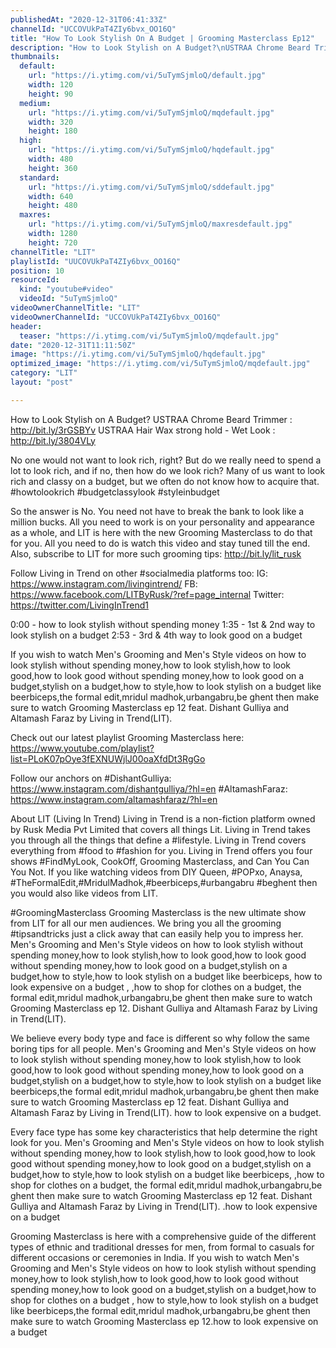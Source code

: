 ```yaml
---
publishedAt: "2020-12-31T06:41:33Z"
channelId: "UCCOVUkPaT4ZIy6bvx_OO16Q"
title: "How To Look Stylish On A Budget | Grooming Masterclass Ep12"
description: "How to Look Stylish on A Budget?\nUSTRAA Chrome Beard Trimmer :  http://bit.ly/3rGSBYv\nUSTRAA Hair Wax strong hold - Wet Look :  http://bit.ly/3804VLy\n\nNo one would not want to look rich, right? But do we really need to spend a lot to look rich, and if no, then how do we look rich? Many of us want to look rich and classy on a budget, but we often do not know how to acquire that. #howtolookrich #budgetclassylook #styleinbudget\n\nSo the answer is No. You need not have to break the bank to look like a million bucks. All you need to work is on your personality and appearance as a whole, and LIT is here with the new Grooming Masterclass to do that for you. All you need to do is watch this video and stay tuned till the end. Also, subscribe to LIT for more such grooming tips: http://bit.ly/lit_rusk\n\nFollow Living in Trend on other #socialmedia platforms too:\nIG: https://www.instagram.com/livingintrend/\nFB: https://www.facebook.com/LITByRusk/?ref=page_internal \nTwitter: https://twitter.com/LivingInTrend1\n\n0:00 - how to look stylish without spending money\n1:35 - 1st & 2nd way to look stylish on a budget\n2:53 - 3rd & 4th way to look good on a budget\n\nIf you wish to watch Men's Grooming and Men's Style videos on how to look stylish without spending money,how to look stylish,how to look good,how to look good without spending money,how to look good on a budget,stylish on a budget,how to style,how to look stylish on a budget like beerbiceps,the formal edit,mridul madhok,urbangabru,be ghent then make sure to watch Grooming Masterclass ep 12 feat. Dishant Gulliya and Altamash Faraz by Living in Trend(LIT).\n\nCheck out our latest playlist Grooming Masterclass here: https://www.youtube.com/playlist?list=PLoK07pOye3fEXNUWjlJ00oaXfdDt3RgGo\n\nFollow our anchors on\n#DishantGulliya: https://www.instagram.com/dishantgulliya/?hl=en\n#AltamashFaraz: https://www.instagram.com/altamashfaraz/?hl=en\n\nAbout LIT (Living In Trend)\nLiving in Trend is a non-fiction platform owned by Rusk Media Pvt Limited that covers all things Lit. Living in Trend takes you through all the things that define a #lifestyle. Living in Trend covers everything from #food to #fashion for you. Living in Trend offers you four shows #FindMyLook, CookOff, Grooming Masterclass, and Can You Can You Not. If you like watching videos from DIY Queen, #POPxo, Anaysa, #TheFormalEdit,#MridulMadhok,#beerbiceps,#urbangabru #beghent then you would also like videos from LIT. \n\n#GroomingMasterclass\nGrooming Masterclass is the new ultimate show from LIT for all our men audiences. We bring you all the grooming #tipsandtricks just a click away that can easily help you to impress her. Men's Grooming and Men's Style videos on how to look stylish without spending money,how to look stylish,how to look good,how to look good without spending money,how to look good on a budget,stylish on a budget,how to style,how to look stylish on a budget like beerbiceps, how to look expensive on a budget , ,how to shop for clothes on a budget, the formal edit,mridul madhok,urbangabru,be ghent then make sure to watch Grooming Masterclass ep 12. Dishant Gulliya and Altamash Faraz by Living in Trend(LIT).\n\nWe believe every body type and face is different so why follow the same boring tips for all people. Men's Grooming and Men's Style videos on how to look stylish without spending money,how to look stylish,how to look good,how to look good without spending money,how to look good on a budget,stylish on a budget,how to style,how to look stylish on a budget like beerbiceps,the formal edit,mridul madhok,urbangabru,be ghent then make sure to watch Grooming Masterclass ep 12 feat. Dishant Gulliya and Altamash Faraz by Living in Trend(LIT). how to look expensive on a budget.\n\nEvery face type has some key characteristics that help determine the right look for you. Men's Grooming and Men's Style videos on how to look stylish without spending money,how to look stylish,how to look good,how to look good without spending money,how to look good on a budget,stylish on a budget,how to style,how to look stylish on a budget like beerbiceps, ,how to shop for clothes on a budget, the formal edit,mridul madhok,urbangabru,be ghent then make sure to watch Grooming Masterclass ep 12 feat. Dishant Gulliya and Altamash Faraz by Living in Trend(LIT). .how to look expensive on a budget\n\nGrooming Masterclass is here with a comprehensive guide of the different types of ethnic and traditional dresses for men, from formal to casuals for different occasions or ceremonies in India. If you wish to watch Men's Grooming and Men's Style videos on how to look stylish without spending money,how to look stylish,how to look good,how to look good without spending money,how to look good on a budget,stylish on a budget,how to shop for clothes on a budget , how to style,how to look stylish on a budget like beerbiceps,the formal edit,mridul madhok,urbangabru,be ghent then make sure to watch Grooming Masterclass ep 12.how to look expensive on a budget"
thumbnails:
  default:
    url: "https://i.ytimg.com/vi/5uTymSjmloQ/default.jpg"
    width: 120
    height: 90
  medium:
    url: "https://i.ytimg.com/vi/5uTymSjmloQ/mqdefault.jpg"
    width: 320
    height: 180
  high:
    url: "https://i.ytimg.com/vi/5uTymSjmloQ/hqdefault.jpg"
    width: 480
    height: 360
  standard:
    url: "https://i.ytimg.com/vi/5uTymSjmloQ/sddefault.jpg"
    width: 640
    height: 480
  maxres:
    url: "https://i.ytimg.com/vi/5uTymSjmloQ/maxresdefault.jpg"
    width: 1280
    height: 720
channelTitle: "LIT"
playlistId: "UUCOVUkPaT4ZIy6bvx_OO16Q"
position: 10
resourceId:
  kind: "youtube#video"
  videoId: "5uTymSjmloQ"
videoOwnerChannelTitle: "LIT"
videoOwnerChannelId: "UCCOVUkPaT4ZIy6bvx_OO16Q"
header:
  teaser: "https://i.ytimg.com/vi/5uTymSjmloQ/mqdefault.jpg"
date: "2020-12-31T11:11:50Z"
image: "https://i.ytimg.com/vi/5uTymSjmloQ/hqdefault.jpg"
optimized_image: "https://i.ytimg.com/vi/5uTymSjmloQ/mqdefault.jpg"
category: "LIT"
layout: "post"

---
```

How to Look Stylish on A Budget?
USTRAA Chrome Beard Trimmer :  http://bit.ly/3rGSBYv
USTRAA Hair Wax strong hold - Wet Look :  http://bit.ly/3804VLy

No one would not want to look rich, right? But do we really need to spend a lot to look rich, and if no, then how do we look rich? Many of us want to look rich and classy on a budget, but we often do not know how to acquire that. #howtolookrich #budgetclassylook #styleinbudget

So the answer is No. You need not have to break the bank to look like a million bucks. All you need to work is on your personality and appearance as a whole, and LIT is here with the new Grooming Masterclass to do that for you. All you need to do is watch this video and stay tuned till the end. Also, subscribe to LIT for more such grooming tips: http://bit.ly/lit_rusk

Follow Living in Trend on other #socialmedia platforms too:
IG: https://www.instagram.com/livingintrend/
FB: https://www.facebook.com/LITByRusk/?ref=page_internal 
Twitter: https://twitter.com/LivingInTrend1

0:00 - how to look stylish without spending money
1:35 - 1st & 2nd way to look stylish on a budget
2:53 - 3rd & 4th way to look good on a budget

If you wish to watch Men's Grooming and Men's Style videos on how to look stylish without spending money,how to look stylish,how to look good,how to look good without spending money,how to look good on a budget,stylish on a budget,how to style,how to look stylish on a budget like beerbiceps,the formal edit,mridul madhok,urbangabru,be ghent then make sure to watch Grooming Masterclass ep 12 feat. Dishant Gulliya and Altamash Faraz by Living in Trend(LIT).

Check out our latest playlist Grooming Masterclass here: https://www.youtube.com/playlist?list=PLoK07pOye3fEXNUWjlJ00oaXfdDt3RgGo

Follow our anchors on
#DishantGulliya: https://www.instagram.com/dishantgulliya/?hl=en
#AltamashFaraz: https://www.instagram.com/altamashfaraz/?hl=en

About LIT (Living In Trend)
Living in Trend is a non-fiction platform owned by Rusk Media Pvt Limited that covers all things Lit. Living in Trend takes you through all the things that define a #lifestyle. Living in Trend covers everything from #food to #fashion for you. Living in Trend offers you four shows #FindMyLook, CookOff, Grooming Masterclass, and Can You Can You Not. If you like watching videos from DIY Queen, #POPxo, Anaysa, #TheFormalEdit,#MridulMadhok,#beerbiceps,#urbangabru #beghent then you would also like videos from LIT. 

#GroomingMasterclass
Grooming Masterclass is the new ultimate show from LIT for all our men audiences. We bring you all the grooming #tipsandtricks just a click away that can easily help you to impress her. Men's Grooming and Men's Style videos on how to look stylish without spending money,how to look stylish,how to look good,how to look good without spending money,how to look good on a budget,stylish on a budget,how to style,how to look stylish on a budget like beerbiceps, how to look expensive on a budget , ,how to shop for clothes on a budget, the formal edit,mridul madhok,urbangabru,be ghent then make sure to watch Grooming Masterclass ep 12. Dishant Gulliya and Altamash Faraz by Living in Trend(LIT).

We believe every body type and face is different so why follow the same boring tips for all people. Men's Grooming and Men's Style videos on how to look stylish without spending money,how to look stylish,how to look good,how to look good without spending money,how to look good on a budget,stylish on a budget,how to style,how to look stylish on a budget like beerbiceps,the formal edit,mridul madhok,urbangabru,be ghent then make sure to watch Grooming Masterclass ep 12 feat. Dishant Gulliya and Altamash Faraz by Living in Trend(LIT). how to look expensive on a budget.

Every face type has some key characteristics that help determine the right look for you. Men's Grooming and Men's Style videos on how to look stylish without spending money,how to look stylish,how to look good,how to look good without spending money,how to look good on a budget,stylish on a budget,how to style,how to look stylish on a budget like beerbiceps, ,how to shop for clothes on a budget, the formal edit,mridul madhok,urbangabru,be ghent then make sure to watch Grooming Masterclass ep 12 feat. Dishant Gulliya and Altamash Faraz by Living in Trend(LIT). .how to look expensive on a budget

Grooming Masterclass is here with a comprehensive guide of the different types of ethnic and traditional dresses for men, from formal to casuals for different occasions or ceremonies in India. If you wish to watch Men's Grooming and Men's Style videos on how to look stylish without spending money,how to look stylish,how to look good,how to look good without spending money,how to look good on a budget,stylish on a budget,how to shop for clothes on a budget , how to style,how to look stylish on a budget like beerbiceps,the formal edit,mridul madhok,urbangabru,be ghent then make sure to watch Grooming Masterclass ep 12.how to look expensive on a budget